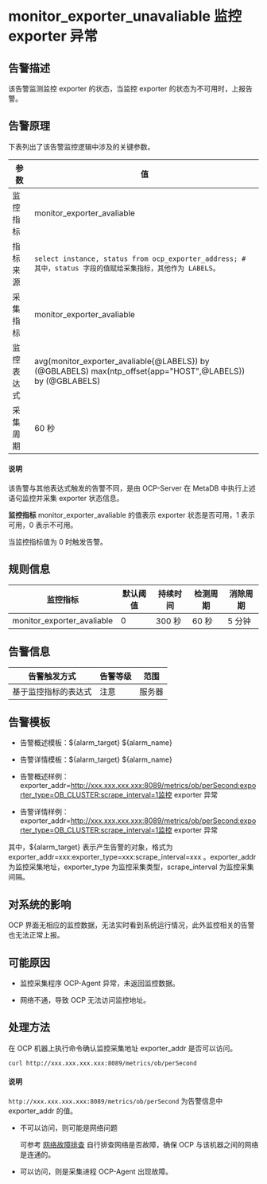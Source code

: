 # monitor_exporter_unavaliable 监控 exporter 异常




告警描述
-------------------------

该告警监测监控 exporter 的状态，当监控 exporter 的状态为不可用时，上报告警。

告警原理
-------------------------

下表列出了该告警监控逻辑中涉及的关键参数。


|  参数   |                                                               值                                                               |
|-------|-------------------------------------------------------------------------------------------------------------------------------|
| 监控指标  | monitor_exporter_avaliable                                                                                                    |
| 指标来源  | ```select instance, status from ocp_exporter_address; # 其中，status 字段的值赋给采集指标，其他作为 LABELS。 ```  |
| 采集指标  | monitor_exporter_avaliable                                                                                                    |
| 监控表达式 | avg(monitor_exporter_avaliable{@LABELS}) by (@GBLABELS) max(ntp_offset{app="HOST",@LABELS}) by (@GBLABELS)                    |
| 采集周期  | 60 秒                                                                                                                          |

<main id="notice" type='explain'><h4>说明</h4><p>该告警与其他表达式触发的告警不同，是由 OCP-Server 在 MetaDB 中执行上述语句监控并采集 exporter 状态信息。</p></main>


**监控指标** monitor_exporter_avaliable 的值表示 exporter 状态是否可用，1 表示可用，0 表示不可用。

当监控指标值为 0 时触发告警。

**规则信息**
-----------------------------



|            监控指标            | 默认阈值 | 持续时间  | 检测周期 | 消除周期 |
|----------------------------|------|-------|------|------|
| monitor_exporter_avaliable | 0    | 300 秒 | 60 秒 | 5 分钟 |



**告警信息**
-----------------------------



|   告警触发方式   | 告警等级 | 范围  |
|------------|------|-----|
| 基于监控指标的表达式 | 注意   | 服务器 |



**告警模板**
-----------------------------

* 告警概述模板：${alarm_target} ${alarm_name}



* 告警详情模板：${alarm_target} ${alarm_name}



* 告警概述样例：exporter_addr=http://xxx.xxx.xxx.xxx:8089/metrics/ob/perSecond:exporter_type=OB_CLUSTER:scrape_interval=1监控 exporter 异常


* 告警详情样例：exporter_addr=http://xxx.xxx.xxx.xxx:8089/metrics/ob/perSecond:exporter_type=OB_CLUSTER:scrape_interval=1监控 exporter 异常


其中，${alarm_target} 表示产生告警的对象，格式为 exporter_addr=xxx:exporter_type=xxx:scrape_interval=xxx 。exporter_addr 为监控采集地址，exporter_type 为监控采集类型，scrape_interval 为监控采集间隔。

**对系统的影响**
-------------------------------

OCP 界面无相应的监控数据，无法实时看到系统运行情况，此外监控相关的告警也无法正常上报。

**可能原因**
-----------------------------

* 监控采集程序 OCP-Agent 异常，未返回监控数据。



* 网络不通，导致 OCP 无法访问监控地址。






**处理方法**
-----------------------------

在 OCP 机器上执行命令确认监控采集地址 exporter_addr 是否可以访问。

```shell
curl http://xxx.xxx.xxx.xxx:8089/metrics/ob/perSecond
```



<main id="notice" type='explain'><h4>说明</h4><p><code>http://xxx.xxx.xxx.xxx:8089/metrics/ob/perSecond</code> 为告警信息中 exporter_addr 的值。</p></main>



* 不可以访问，则可能是网络问题

  可参考 [网络故障排查](../400.alarm-appendix/600.network-troubleshooting.md) 自行排查网络是否故障，确保 OCP 与该机器之间的网络是连通的。


* 可以访问，则是采集进程 OCP-Agent 出现故障。
